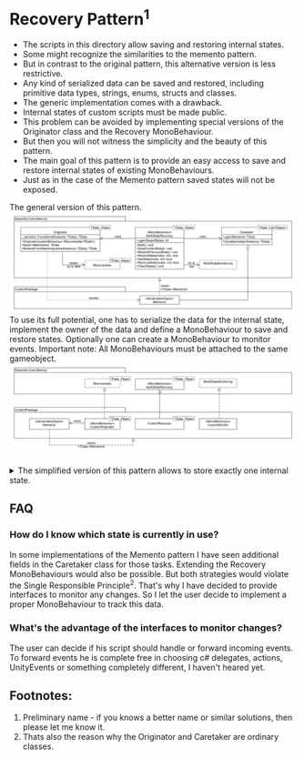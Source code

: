 # Recovery Pattern<sup>1</sup>

* The scripts in this directory allow saving and restoring internal states.
* Some might recognize the similarities to the memento pattern.
* But in contrast to the original pattern, this alternative version is less restrictive.
* Any kind of serialized data can be saved and restored, including primitive data types, strings, enums, structs and classes.
* The generic implementation comes with a drawback.
* Internal states of custom scripts must be made public.
* This problem can be avoided by implementing special versions of the Originator class and the Recovery MonoBehaviour.
* But then you will not witness the simplicity and the beauty of this pattern.
* The main goal of this pattern is to provide an easy access to save and restore internal states of existing MonoBehaviours.
* Just as in the case of the Memento pattern saved states will not be exposed.

The general version of this pattern.
![Image of Recovery Pattern](https://github.com/lars-wobus/unity-essential-core/blob/master/resources/custom-memento-pattern/multi-state-recovery-1.png)
To use its full potential, one has to serialize the data for the internal state, implement the owner of the data and 
define a MonoBehaviour to save and restore states. Optionally one can create a MonoBehaviour to monitor events. 
Important note: All MonoBehaviours must be attached to the same gameobject.
![Image describes which interfaces and MonoBehaviours must be used for the general version of the Recovery Pattern](https://github.com/lars-wobus/unity-essential-core/blob/master/resources/custom-memento-pattern/multi-state-recovery-2.png)

<details>
<summary>The simplified version of this pattern allows to store exactly one internal state.</summary>
<img src="https://github.com/lars-wobus/unity-essential-core/blob/master/resources/custom-memento-pattern/single-state-recovery-1.png" 
     alt="Image of simplified version of Recovery Pattern">
To use this version, one has to implement a similar interface and replace a parent class.
  <img src="https://github.com/lars-wobus/unity-essential-core/blob/master/resources/custom-memento-pattern/single-state-recovery-2.png" 
     alt="Image describes which interfaces and MonoBehaviours must be used for the simplified version of the Recovery Pattern">
</details>

## FAQ
### How do I know which state is currently in use?
In some implementations of the Memento pattern I have seen additional fields in the Caretaker class for those tasks. Extending the Recovery MonoBehaviours would also be possible. But both strategies would violate the Single Responsible Principle<sup>2</sup>. That's why I have decided to provide interfaces to monitor any changes. So I let the user decide to implement a proper MonoBehaviour to track this data. 
### What's the advantage of the interfaces to monitor changes?
The user can decide if his script should handle or forward incoming events. To forward events he is complete free in choosing c# delegates, actions, UnityEvents or something completely different, I haven't heared yet.

## Footnotes:
1) Preliminary name - if you knows a better name or similar solutions, then please let me know it.
2) Thats also the reason why the Originator and Caretaker are ordinary classes.
